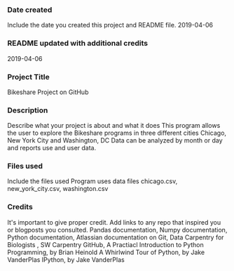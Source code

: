 ### Date created
Include the date you created this project and README file.
2019-04-06

### README updated with additional credits
2019-04-06

### Project Title
Bikeshare Project on GitHub

### Description
Describe what your project is about and what it does
This program allows the user to explore the Bikeshare programs in three different cities
Chicago, New York City and Washington, DC
Data can be analyzed by month or day and reports use and user data.

### Files used
Include the files used
Program uses data files chicago.csv, new_york_city.csv, washington.csv

### Credits
It's important to give proper credit. Add links to any repo that inspired you or blogposts you consulted.
Pandas documentation,
Numpy documentation,
Python documentation,
Atlassian documentation on Git,
Data Carpentry for Biologists ,
SW Carpentry GitHub,
A Practiacl Introduction to Python Programming, by Brian Heinold
A Whirlwind Tour of Python, by Jake VanderPlas
IPython, by Jake VanderPlas
